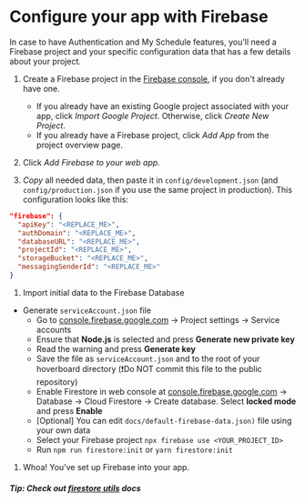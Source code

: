 # Configure your app with Firebase

In case to have Authentication and My Schedule features, you'll need a Firebase project and your specific configuration data that has a few details about your project.

1. Create a Firebase project in the [Firebase console](https://console.firebase.google.com/), if you don't already have one.

	- If you already have an existing Google project associated with your app, click *Import Google Project*. Otherwise, click *Create New Project*.
	- If you already have a Firebase project, click *Add App* from the project overview page.

1. Click *Add Firebase to your web app*.
1. *Copy* all needed data, then paste it in `config/development.json` (and `config/production.json` if you use the same project in production). This configuration looks like this:

```json
"firebase": {
  "apiKey": "<REPLACE_ME>",
  "authDomain": "<REPLACE_ME>",
  "databaseURL": "<REPLACE_ME>",
  "projectId": "<REPLACE_ME>",
  "storageBucket": "<REPLACE_ME>",
  "messagingSenderId": "<REPLACE_ME>"
}
```

1. Import initial data to the Firebase Database
  - Generate `serviceAccount.json` file
    - Go to [console.firebase.google.com](https://console.firebase.google.com) -> Project settings -> Service accounts
    - Ensure that **Node.js** is selected and press **Generate new private key**
    - Read the warning and press **Generate key**
    - Save the file as `serviceAccount.json` and to the root of your hoverboard directory (❗Do NOT commit this file to the public repository)
    - Enable Firestore in web console at [console.firebase.google.com](https://console.firebase.google.com) -> Database -> Cloud Firestore -> Create database. Select **locked mode** and press **Enable**
	- [Optional] You can edit `docs/default-firebase-data.json)` file using your own data
	- Select your Firebase project `npx firebase use <YOUR_PROJECT_ID>`
    * Run `npm run firestore:init` or `yarn firestore:init`

1. Whoa! You've set up Firebase into your app.

##### Tip: Check out [firestore utils](firebase-utils.md) docs
